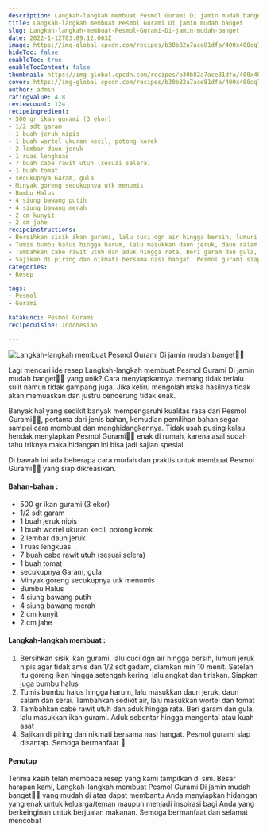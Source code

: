 ```yaml
---
description: Langkah-langkah membuat Pesmol Gurami Di jamin mudah banget"
title: Langkah-langkah membuat Pesmol Gurami Di jamin mudah banget
slug: Langkah-langkah-membuat-Pesmol-Gurami-Di-jamin-mudah-banget
date: 2022-1-12T03:09:12.063Z
image: https://img-global.cpcdn.com/recipes/b30b82a7ace81dfa/400x400cq70/photo.jpg
hideToc: false
enableToc: true
enableTocContent: false
thumbnail: https://img-global.cpcdn.com/recipes/b30b82a7ace81dfa/400x400cq70/photo.jpg
cover: https://img-global.cpcdn.com/recipes/b30b82a7ace81dfa/400x400cq70/photo.jpg
author: admin
ratingvalue: 4.8
reviewcount: 124
recipeingredient:
- 500 gr ikan gurami (3 ekor)
- 1/2 sdt garam
- 1 buah jeruk nipis
- 1 buah wortel ukuran kecil, potong korek
- 2 lembar daun jeruk
- 1 ruas lengkuas
- 7 buah cabe rawit utuh (sesuai selera)
- 1 buah tomat
- secukupnya Garam, gula
- Minyak goreng secukupnya utk menumis
- Bumbu Halus
- 4 siung bawang putih
- 4 siung bawang merah
- 2 cm kunyit
- 2 cm jahe
recipeinstructions:
- Bersihkan sisik ikan gurami, lalu cuci dgn air hingga bersih, lumuri jeruk nipis agar tidak amis dan 1/2 sdt gadam, diamkan min 10 menit. Setelah itu goreng ikan hingga setengah kering, lalu angkat dan tiriskan. Siapkan juga bumbu halus
- Tumis bumbu halus hingga harum, lalu masukkan daun jeruk, daun salam dan serai. Tambahkan sedikit air, lalu masukkan wortel dan tomat
- Tambahkan cabe rawit utuh dan aduk hingga rata. Beri garam dan gula, lalu masukkan ikan gurami. Aduk sebentar hingga mengental atau kuah asat
- Sajikan di piring dan nikmati bersama nasi hangat. Pesmol gurami siap disantap. Semoga bermanfaat 💚
categories:
- Resep

tags:
- Pesmol
- Gurami

katakunci: Pesmol Gurami
recipecuisine: Indonesian

---
```


![Langkah-langkah membuat Pesmol Gurami Di jamin mudah banget👩‍🍳](https://img-global.cpcdn.com/recipes/b30b82a7ace81dfa/400x400cq70/photo.jpg)

Lagi mencari ide resep Langkah-langkah membuat Pesmol Gurami Di jamin mudah banget👩‍🍳 yang unik? Cara menyiapkannya memang tidak terlalu sulit namun tidak gampang juga. Jika keliru mengolah maka hasilnya tidak akan memuaskan dan justru cenderung tidak enak.

Banyak hal yang sedikit banyak mempengaruhi kualitas rasa dari Pesmol Gurami👩‍🍳, pertama dari jenis bahan, kemudian pemilihan bahan segar sampai cara membuat dan menghidangkannya. Tidak usah pusing kalau hendak menyiapkan Pesmol Gurami👩‍🍳 enak di rumah, karena asal sudah tahu triknya maka hidangan ini bisa jadi sajian spesial.

Di bawah ini ada beberapa cara mudah dan praktis untuk membuat Pesmol Gurami👩‍🍳 yang siap dikreasikan.

<!--inarticleads1-->

#### Bahan-bahan :

- 500 gr ikan gurami (3 ekor)
- 1/2 sdt garam
- 1 buah jeruk nipis
- 1 buah wortel ukuran kecil, potong korek
- 2 lembar daun jeruk
- 1 ruas lengkuas
- 7 buah cabe rawit utuh (sesuai selera)
- 1 buah tomat
- secukupnya Garam, gula
- Minyak goreng secukupnya utk menumis
- Bumbu Halus
- 4 siung bawang putih
- 4 siung bawang merah
- 2 cm kunyit
- 2 cm jahe

<!--inarticleads2-->

#### Langkah-langkah membuat :

1. Bersihkan sisik ikan gurami, lalu cuci dgn air hingga bersih, lumuri jeruk nipis agar tidak amis dan 1/2 sdt gadam, diamkan min 10 menit. Setelah itu goreng ikan hingga setengah kering, lalu angkat dan tiriskan. Siapkan juga bumbu halus
1. Tumis bumbu halus hingga harum, lalu masukkan daun jeruk, daun salam dan serai. Tambahkan sedikit air, lalu masukkan wortel dan tomat
1. Tambahkan cabe rawit utuh dan aduk hingga rata. Beri garam dan gula, lalu masukkan ikan gurami. Aduk sebentar hingga mengental atau kuah asat
1. Sajikan di piring dan nikmati bersama nasi hangat. Pesmol gurami siap disantap. Semoga bermanfaat 💚

#### Penutup

Terima kasih telah membaca resep yang kami tampilkan di sini. Besar harapan kami, Langkah-langkah membuat Pesmol Gurami Di jamin mudah banget👩‍🍳 yang mudah di atas dapat membantu Anda menyiapkan hidangan yang enak untuk keluarga/teman maupun menjadi inspirasi bagi Anda yang berkeinginan untuk berjualan makanan. Semoga bermanfaat dan selamat mencoba!